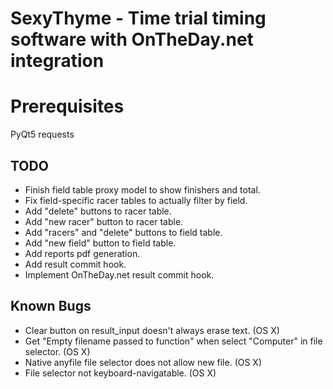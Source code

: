 # SexyThyme - Time trial timing software with OnTheDay.net integration

# Prerequisites
PyQt5
requests

## TODO
- Finish field table proxy model to show finishers and total.
- Fix field-specific racer tables to actually filter by field.
- Add "delete" buttons to racer table.
- Add "new racer" button to racer table.
- Add "racers" and "delete" buttons to field table.
- Add "new field" button to field table.
- Add reports pdf generation.
- Add result commit hook.
- Implement OnTheDay.net result commit hook.

## Known Bugs
- Clear button on result_input doesn't always erase text. (OS X)
- Get "Empty filename passed to function" when select "Computer" in file
  selector. (OS X)
- Native anyfile file selector does not allow new file. (OS X)
- File selector not keyboard-navigatable. (OS X)
